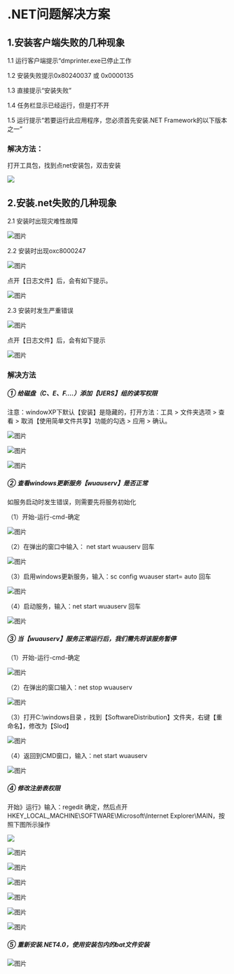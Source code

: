 # .NET问题解决方案

## 1.安装客户端失败的几种现象

1.1 运行客户端提示“dmprinter.exe已停止工作

1.2 安装失败提示0x80240037 或 0x0000135

1.3 直接提示“安装失败”

1.4 任务栏显示已经运行，但是打不开

1.5 运行提示“若要运行此应用程序，您必须首先安装.NET Framework的以下版本之一”

### 解决方法：

打开工具包，找到点net安装包，双击安装

![](/image/image39.png)



## 2.安装.net失败的几种现象

2.1 安装时出现灾难性故障

![图片](img\b001.png)

2.2 安装时出现oxc8000247

![图片](img\b002.png)

点开【日志文件】后，会有如下提示。

![图片](img\b003.png)



2.3 安装时发生严重错误

![图片](img\b004.png)

点开【日志文件】后，会有如下提示

![图片](img\b005.png)

### 解决方法

##### ① 给磁盘（C、E、F….）添加【UERS】组的读写权限
注意：windowXP下默认【安装】是隐藏的，打开方法：工具 > 文件夹选项 > 查看 > 取消【使用简单文件共享】功能的勾选 > 应用 > 确认。

![图片](img\b006.png)

![图片](img\b007.png)

![图片](img\b008.png)

##### ② 查看windows更新服务【wuauserv】是否正常
如服务启动时发生错误，则需要先将服务初始化

（1）开始-运行-cmd-确定

![图片](img\b009.png)

（2）在弹出的窗口中输入： net start wuauserv  回车

![图片](img\b010.png)

（3）启用windows更新服务，输入：sc config wuauser start= auto  回车

![图片](img\b011.png)

（4）启动服务，输入：net start wuauserv   回车

![图片](img\b012.png)

##### ③ 当【wuauserv】服务正常运行后，我们需先将该服务暂停
（1）开始-运行-cmd-确定

![图片](img\b013.png)

（2）在弹出的窗口输入：net stop wuauserv

![图片](img\b014.png)

（3）打开C:\windows目录 ，找到【SoftwareDistribution】文件夹，右键【重命名】，修改为【Slod】

![图片](img\b015.png)

（4）返回到CMD窗口，输入：net start wuauserv

![图片](img\b016.png)

##### ④ 修改注册表权限
开始》运行》输入：regedit 确定，然后点开  HKEY_LOCAL_MACHINE\SOFTWARE\Microsoft\Internet Explorer\MAIN，按照下图所示操作

![](img\b017.png)

![图片](img\b018.png)

![图片](img\b019.png)

![图片](img\b020.png)

![图片](img\b021.png)

![图片](img\b022.png)

![图片](img\b023.png)

##### ⑤ 重新安装.NET4.0，使用安装包内的bat文件安装
![图片](img\b024.png)

